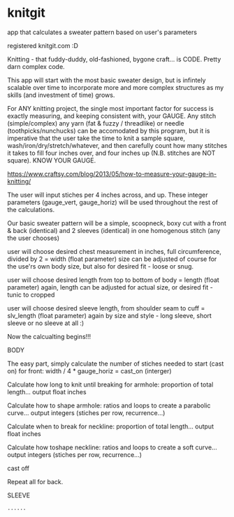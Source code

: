 # knitgit
app that calculates a sweater pattern based on user's parameters

registered knitgit.com  :D

Knitting - that fuddy-duddy, old-fashioned, bygone craft... is CODE. Pretty darn complex code.

This app will start with the most basic sweater design, but is infintely scalable over time to incorporate more and more complex structures as my skills (and investment of time) grows.

For ANY knitting project, the single most important factor for success is exactly measuring, and keeping consistent with, your GAUGE. Any stitch (simple/complex) any yarn (fat & fuzzy / threadlike) or needle (toothpicks/nunchucks) can be accomodated by this program, but it is imperative that the user take the time to knit a sample square, wash/iron/dry/stretch/whatever, and then carefully count how many stitches it takes to fill four inches over, and four inches up (N.B. stitches are NOT square).  KNOW YOUR GAUGE.

https://www.craftsy.com/blog/2013/05/how-to-measure-your-gauge-in-knitting/

The user will input stiches per 4 inches across, and up. These integer parameters (gauge_vert, gauge_horiz) will be used throughout the rest of the calculations.

Our basic sweater pattern will be a simple, scoopneck, boxy cut with a front & back (identical) and 2 sleeves (identical) in one homogenous stitch (any the user chooses)

user will choose desired chest measurement in inches, full circumference, divided by 2 = width (float parameter)
  size can be adjusted of course for the use'rs own body size, but also for desired fit - loose or snug.

user will choose desired length from top to bottom of body = length (float parameter)
  again, length can be adjusted for actual size, or desired fit - tunic to cropped
  
user will choose desired sleeve length, from shoulder seam to cuff = slv_length (float parameter)
  again by size and style - long sleeve, short sleeve or no sleeve at all :)


Now the calcualting begins!!!


BODY

The easy part, simply calculate the number of stiches needed to start (cast on) for front:
    width / 4 * gauge_horiz = cast_on (interger)

Calculate how long to knit until breaking for armhole:
    proportion of total length... output float inches

Calculate how to shape armhole:
    ratios and loops to create a parabolic curve... output integers (stiches per row, recurrence...)
    
Calculate when to break for neckline:
    proportion of total length... output float inches

Calculate how toshape neckline:
    ratios and loops to create a soft curve... output integers (stiches per row, recurrence...) 

cast off

Repeat all for back.


SLEEVE



    
    ......


